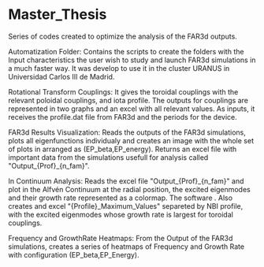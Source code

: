 # Master_Thesis
Series of codes created to optimize the analysis of the FAR3d outputs.

Automatization Folder: Contains the scripts to create the folders with the Input characteristics the user wish to study and launch FAR3d simulations in a                          much faster way. It was develop to use it in the cluster URANUS in Universidad Carlos III de Madrid.

Rotational Transform Couplings: It gives the toroidal couplings with the relevant poloidal couplings, and iota profile. The outputs for couplings are                                       represented in two graphs and an excel with all relevant values. As inputs, it receives the profile.dat file from FAR3d and                                 the periods for the device.

FAR3d Results Visualization: Reads the outputs of the FAR3d simulations, plots all eigenfunctions individualy and creates an image with the whole set of                                plots in arranged as (EP_beta,EP_energy). Returns an excel file with important data from the simulations usefull for analysis                              called "Output_{Prof}_{n_fam}".

In Continuum Analysis: Reads the excel file "Output_{Prof}_{n_fam}" and plot in the Alfvén Continuum at the radial position, the excited eigenmodes and                            their growth rate represented as a colormap. The software . Also creates and excel "{Profile}_Maximum_Values" separeted by NBI                              profile, with the excited eigenmodes whose growth rate is largest for toroidal couplings. 

Frequency and GrowthRate Heatmaps: From the Output of the FAR3d simulations, creates a series of heatmaps of Frequency and Growth Rate with configuration                                      (EP_beta,EP_Energy).

